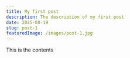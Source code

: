 ```yaml
---
title: My first post
description: The description of my first post
date: 2025-08-19
slug: post-1
featuredImage: /images/post-1.jpg
---
```


This is the contents
